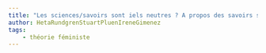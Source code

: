 ```yaml
---
title: "Les sciences/savoirs sont iels neutres ? A propos des savoirs situés"
author: HetaRundgrenStuartPluenIreneGimenez
tags:
    - théorie féministe
---
```

